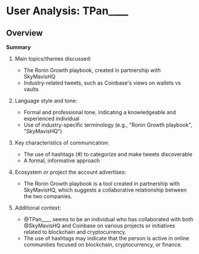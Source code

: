 # User Analysis: TPan____

## Overview

**Summary**

1. Main topics/themes discussed: 
   - The Ronin Growth playbook, created in partnership with SkyMavisHQ
   - Industry-related tweets, such as Coinbase's views on wallets vs vaults

2. Language style and tone:
   - Formal and professional tone, indicating a knowledgeable and experienced individual
   - Use of industry-specific terminology (e.g., "Ronin Growth playbook", "SkyMavisHQ")

3. Key characteristics of communication:

   - The use of hashtags (#) to categorize and make tweets discoverable
   - A formal, informative approach

4. Ecosystem or project the account advertises:
   - The Ronin Growth playbook is a tool created in partnership with SkyMavisHQ, which suggests a collaborative relationship between the two companies.

5. Additional context:

    * @TPan____ seems to be an individual who has collaborated with both @SkyMavisHQ and Coinbase on various projects or initiatives related to blockchain and cryptocurrency.
    * The use of hashtags may indicate that the person is active in online communities focused on blockchain, cryptocurrency, or finance.